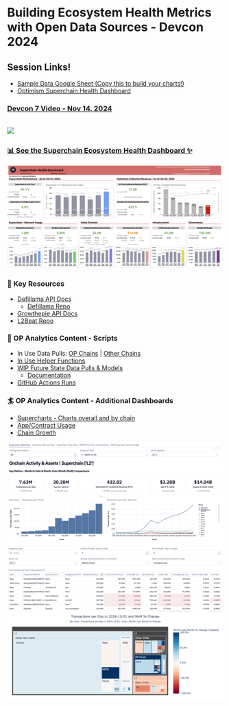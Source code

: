 # Building Ecosystem Health Metrics with Open Data Sources - Devcon 2024

## Session Links!
- [Sample Data Google Sheet (Copy this to build your charts!)](https://docs.google.com/spreadsheets/d/1qHQ4pLWiZ_xT8ofJcYZZoNxh7_B1TW_XqeBm6xwE8Z8/edit?gid=0#gid=0)
- [Optimism Superchain Health Dashboard](https://docs.google.com/spreadsheets/d/1f-uIW_PzlGQ_XFAmsf9FYiUf0N9l_nePwDVrw0D5MXY/edit?gid=584971628#gid=584971628)

### [Devcon 7 Video - Nov 14, 2024](https://www.youtube.com/watch?v=M9EQ-adPTrI)
[![](https://i.ytimg.com/vi/M9EQ-adPTrI/hqdefault.jpg)]([https://youtu.be/M9EQ-adPTrI](https://www.youtube.com/watch?v=M9EQ-adPTrI))
---

### [📊 See the Superchain Ecosystem Health Dashboard ✨](https://docs.google.com/spreadsheets/d/1f-uIW_PzlGQ_XFAmsf9FYiUf0N9l_nePwDVrw0D5MXY/edit?gid=584971628#gid=584971628)
![Image of the Superchain Ecosystem Health Dashboard, with data as of Oct 31, 2024](images/dashboardq324.png)

### 🔑 Key Resources
- [Defillama API Docs](https://defillama.com/docs/api)
  - [Defillama Repo](https://github.com/DefiLlama)
- [Growthepie API Docs](https://docs.growthepie.xyz/api)
- [L2Beat Repo](https://github.com/l2beat/l2beat)

### 🎼 OP Analytics Content - Scripts
- In Use Data Pulls: [OP Chains](https://github.com/ethereum-optimism/op-analytics/tree/main/op_chains_tracking) | [Other Chains](https://github.com/ethereum-optimism/op-analytics/tree/main/other_chains_tracking)
- [In Use Helper Functions](https://github.com/ethereum-optimism/op-analytics/tree/main/helper_functions)
- [WIP Future State Data Pulls & Models](https://github.com/ethereum-optimism/op-analytics/tree/main/src/op_analytics)
  - [Documentation](https://static.optimism.io/op-analytics/sphinx/html/index.html)
- [GitHub Actions Runs](https://github.com/ethereum-optimism/op-analytics/actions)

### 🏄 OP Analytics Content - Additional Dashboards
- [Supercharts - Charts overall and by chain](https://app.hex.tech/61bffa12-d60b-484c-80b9-14265e268538/app/a7697196-fdfd-4a59-88ef-d91d52801518/latest)
- [App/Contract Usage](https://app.hex.tech/61bffa12-d60b-484c-80b9-14265e268538/app/cd3f1525-08f0-4a49-a15a-b72f46f2a0d8/latest)
- [Chain Growth](https://app.hex.tech/61bffa12-d60b-484c-80b9-14265e268538/app/237e99a4-5cf5-4535-aa25-eb752c4e6028/latest)

![Supercharts - Charts overall and by chain as of Nov 1, 2024](images/superchartsnov124.png)
![App/Contract Usage Table, Last 7 days as of Nov 3, 2024](images/appdashnov324.png)
![Chain Growth Treemap, Oct 2024 as of Nov 5, 2024](images/chaingrowthnov5.png)
